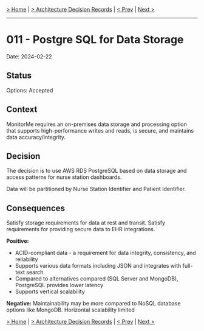 [> Home](../README.md)  |  [> Architecture Decision Records](README.md) |  [< Prev](010-Interoperability.md)  |  [Next >](./5.%20Proposed%20Solution/README.md)

---

# 011 - Postgre SQL for Data Storage

Date: 2024-02-22

## Status

Options: Accepted

## Context

MonitorMe requires an on-premises data storage and processing option that supports high-performance writes and reads, is secure, and maintains data accuracy/integrity.

## Decision

The decision is to use AWS RDS PostgreSQL based on data storage and access patterns for nurse station dashboards.

Data will be partitioned by Nurse Station Identifier and Patient Identifier.

## Consequences
Satisfy storage requirements for data at rest and transit. Satisfy requirements for providing secure data to EHR integrations.

**Positive:**

- ACID-compliant data - a requirement for data integrity, consistency, and reliability
- Supports various data formats including JSON and integrates with full-text search
- Compared to alternatives compared (SQL Server and MongoDB), PostgreSQL provides lower latency
- Supports vertical scalability

**Negative:**
Maintainability may be more compared to NoSQL database options like MongoDB.
Horizontal scalability limited


[> Home](../README.md)  |  [> Architecture Decision Records](README.md) |  [< Prev](010-Interoperability.md)  |  [Next >](./5.%20Proposed%20Solution/README.md)
